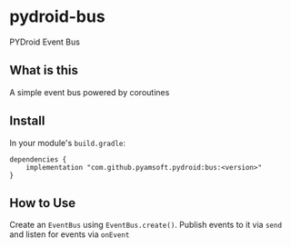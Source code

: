 # pydroid-bus
PYDroid Event Bus

## What is this

A simple event bus powered by coroutines

## Install

In your module's `build.gradle`:
```
dependencies {
    implementation "com.github.pyamsoft.pydroid:bus:<version>"
}
```

## How to Use

Create an `EventBus` using `EventBus.create()`. Publish events to it via `send`
and listen for events via `onEvent`

